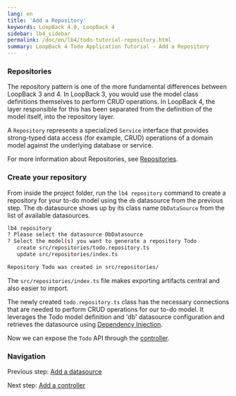 ```yaml
---
lang: en
title: 'Add a Repository'
keywords: LoopBack 4.0, LoopBack 4
sidebar: lb4_sidebar
permalink: /doc/en/lb4/todo-tutorial-repository.html
summary: LoopBack 4 Todo Application Tutorial - Add a Repository
---
```


### Repositories

The repository pattern is one of the more fundamental differences between
LoopBack 3 and 4. In LoopBack 3, you would use the model class definitions
themselves to perform CRUD operations. In LoopBack 4, the layer responsible for
this has been separated from the definition of the model itself, into the
repository layer.

A `Repository` represents a specialized `Service` interface that provides
strong-typed data access (for example, CRUD) operations of a domain model
against the underlying database or service.

For more information about Repositories, see
[Repositories](https://loopback.io/doc/en/lb4/Repositories.html).

### Create your repository

From inside the project folder, run the `lb4 repository` command to create a
repository for your to-do model using the `db` datasource from the previous
step. The `db` datasource shows up by its class name `DbDataSource` from the
list of available datasources.

```sh
lb4 repository
? Please select the datasource DbDatasource
? Select the model(s) you want to generate a repository Todo
   create src/repositories/todo.repository.ts
   update src/repositories/index.ts

Repository Todo was created in src/repositories/
```

The `src/repositories/index.ts` file makes exporting artifacts central and also
easier to import.

The newly created `todo.repository.ts` class has the necessary connections that
are needed to perform CRUD operations for our to-do model. It leverages the Todo
model definition and 'db' datasource configuration and retrieves the datasource
using
[Dependency Injection](https://loopback.io/doc/en/lb4/Dependency-injection.html).

Now we can expose the `Todo` API through the
[controller](todo-tutorial-controller.md).

### Navigation

Previous step: [Add a datasource](todo-tutorial-datasource.md)

Next step: [Add a controller](todo-tutorial-controller.md)
